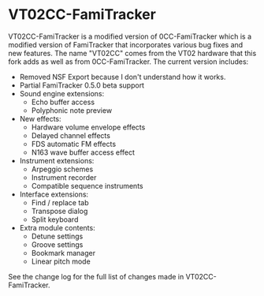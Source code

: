 # VT02CC-FamiTracker

VT02CC-FamiTracker is a modified version of 0CC-FamiTracker which is a modified version of FamiTracker that incorporates various bug fixes and new features. The name "VT02CC" comes from the VT02 hardware that this fork adds as well as from 0CC-FamiTracker. The current version includes:

- Removed NSF Export because I don't understand how it works.
- Partial FamiTracker 0.5.0 beta support
- Sound engine extensions:
   - Echo buffer access
   - Polyphonic note preview
- New effects:
   - Hardware volume envelope effects
   - Delayed channel effects
   - FDS automatic FM effects
   - N163 wave buffer access effect
- Instrument extensions:
   - Arpeggio schemes
   - Instrument recorder
   - Compatible sequence instruments
- Interface extensions:
   - Find / replace tab
   - Transpose dialog
   - Split keyboard
- Extra module contents:
   - Detune settings
   - Groove settings
   - Bookmark manager
   - Linear pitch mode

See the change log for the full list of changes made in VT02CC-FamiTracker.
